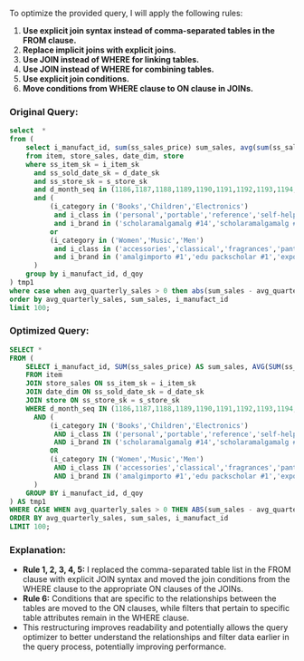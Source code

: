 To optimize the provided query, I will apply the following rules:

1. **Use explicit join syntax instead of comma-separated tables in the FROM clause.**
2. **Replace implicit joins with explicit joins.**
3. **Use JOIN instead of WHERE for linking tables.**
4. **Use JOIN instead of WHERE for combining tables.**
5. **Use explicit join conditions.**
6. **Move conditions from WHERE clause to ON clause in JOINs.**

### Original Query:
```sql
select  * 
from (
    select i_manufact_id, sum(ss_sales_price) sum_sales, avg(sum(ss_sales_price)) over (partition by i_manufact_id) avg_quarterly_sales 
    from item, store_sales, date_dim, store 
    where ss_item_sk = i_item_sk 
      and ss_sold_date_sk = d_date_sk 
      and ss_store_sk = s_store_sk 
      and d_month_seq in (1186,1187,1188,1189,1190,1191,1192,1193,1194,1195,1196,1197)
      and (
          (i_category in ('Books','Children','Electronics') 
           and i_class in ('personal','portable','reference','self-help') 
           and i_brand in ('scholaramalgamalg #14','scholaramalgamalg #7', 'exportiunivamalg #9','scholaramalgamalg #9')) 
          or
          (i_category in ('Women','Music','Men') 
           and i_class in ('accessories','classical','fragrances','pants') 
           and i_brand in ('amalgimporto #1','edu packscholar #1','exportiimporto #1', 'importoamalg #1'))
      ) 
    group by i_manufact_id, d_qoy 
) tmp1 
where case when avg_quarterly_sales > 0 then abs(sum_sales - avg_quarterly_sales)/ avg_quarterly_sales else null end > 0.1 
order by avg_quarterly_sales, sum_sales, i_manufact_id 
limit 100;
```

### Optimized Query:
```sql
SELECT * 
FROM (
    SELECT i_manufact_id, SUM(ss_sales_price) AS sum_sales, AVG(SUM(ss_sales_price)) OVER (PARTITION BY i_manufact_id) AS avg_quarterly_sales 
    FROM item
    JOIN store_sales ON ss_item_sk = i_item_sk
    JOIN date_dim ON ss_sold_date_sk = d_date_sk
    JOIN store ON ss_store_sk = s_store_sk
    WHERE d_month_seq IN (1186,1187,1188,1189,1190,1191,1192,1193,1194,1195,1196,1197)
      AND (
          (i_category IN ('Books','Children','Electronics') 
           AND i_class IN ('personal','portable','reference','self-help') 
           AND i_brand IN ('scholaramalgamalg #14','scholaramalgamalg #7', 'exportiunivamalg #9','scholaramalgamalg #9')) 
          OR
          (i_category IN ('Women','Music','Men') 
           AND i_class IN ('accessories','classical','fragrances','pants') 
           AND i_brand IN ('amalgimporto #1','edu packscholar #1','exportiimporto #1', 'importoamalg #1'))
      ) 
    GROUP BY i_manufact_id, d_qoy 
) AS tmp1 
WHERE CASE WHEN avg_quarterly_sales > 0 THEN ABS(sum_sales - avg_quarterly_sales) / avg_quarterly_sales ELSE NULL END > 0.1 
ORDER BY avg_quarterly_sales, sum_sales, i_manufact_id 
LIMIT 100;
```

### Explanation:
- **Rule 1, 2, 3, 4, 5:** I replaced the comma-separated table list in the FROM clause with explicit JOIN syntax and moved the join conditions from the WHERE clause to the appropriate ON clauses of the JOINs.
- **Rule 6:** Conditions that are specific to the relationships between the tables are moved to the ON clauses, while filters that pertain to specific table attributes remain in the WHERE clause.
- This restructuring improves readability and potentially allows the query optimizer to better understand the relationships and filter data earlier in the query process, potentially improving performance.